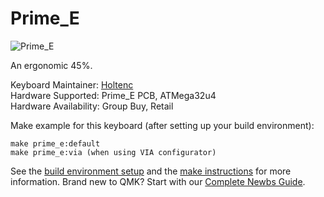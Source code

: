 # Prime_E

![Prime_E](https://imgur.com/7Rl4JOA.jpg)

An ergonomic 45%. 

Keyboard Maintainer: [Holtenc](https://github.com/holtenc/)  
Hardware Supported: Prime_E PCB, ATMega32u4  
Hardware Availability: Group Buy, Retail

Make example for this keyboard (after setting up your build environment):

    make prime_e:default
    make prime_e:via (when using VIA configurator)

See the [build environment setup](https://docs.qmk.fm/#/getting_started_build_tools) and the [make instructions](https://docs.qmk.fm/#/getting_started_make_guide) for more information. Brand new to QMK? Start with our [Complete Newbs Guide](https://docs.qmk.fm/#/newbs).
